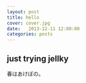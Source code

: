 ```yaml
---
layout: post
title: hello
cover: cover.jpg
date:   2013-12-11 12:00:00
categories: posts
---
```


## just trying jellky


春はあけぼの。